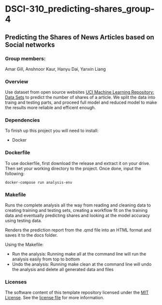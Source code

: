# DSCI-310_predicting-shares_group-4

## Predicting the Shares of News Articles based on Social networks

### Group members:

Amar Gill, Anshnoor Kaur, Hanyu Dai, Yanxin Liang

### Overview

Use dataset from open source websites [UCI Machine Learning Repository: Data Sets](https://archive.ics.uci.edu/dataset/332/online+news+popularity) to predict the number of shares of a article. We split the data into traing and testing parts, and proceed full model and reduced model to make the results more reliable and efficent enough.

### Dependencies

To finish up this project you will need to install:

-   Docker

### Dockerfile

To use dockerfile, first download the release and extract it on your drive. Then set your working directory to the project. Once done, input the following:

```
docker-compose run analysis-env
```


### Makefile

Runs the complete analysis all the way from reading and cleaning data to creating training and testing sets, creating a workflow fit on the training data and eventually predicting shares and looking at the model accuracy using testing data.

Renders the prediction report from the .qmd file into an HTML format and saves it to the docs folder.

Using the Makefile:

- Run the analysis: Running make all at the command line will run the analysis easily from top to bottom
- Undo the analysis: Running make clean at the command line will undo the analysis and delete all generated data and files

### Licenses

The software content of this template repository licensed under the [MIT License](https://spdx.org/licenses/MIT.html). See the [license file](LICENSE.md) for more information.

